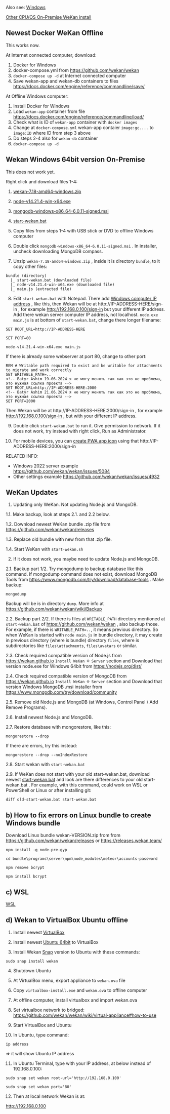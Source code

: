 Also see: [Windows](Windows)

[Other CPU/OS On-Premise WeKan install](https://github.com/wekan/wekan/wiki/Raspberry-Pi)

## Newest Docker WeKan Offline

This works now.

At Internet connected computer, download:

1. Docker for Windows
2. docker-compose.yml from https://github.com/wekan/wekan
3. `docker-compose up -d` at Internet connected computer
4. Save wekan-app and wekan-db containers to files https://docs.docker.com/engine/reference/commandline/save/

At Offline Windows computer:

1. Install Docker for Windows
2. Load `wekan-app` container from file https://docs.docker.com/engine/reference/commandline/load/
3. Check what is ID of `wekan-app` container with `docker images`
4. Change at `docker-compose.yml` wekan-app contaier `image:gc....` to `image:ID` where ID from step 3 above
5. Do steps 2-4 also for `wekan-db` container
6. `docker-compose up -d`

## Wekan Windows 64bit version On-Premise

This does not work yet.

Right click and download files 1-4:

1. [wekan-7.18-amd64-windows.zip](https://github.com/wekan/wekan/releases/download/v7.18/wekan-7.18-amd64-windows.zip)

2. [node-v14.21.4-win-x64.exe](https://github.com/wekan/node-v14-esm/releases/download/v14.21.4/node-v14.21.4-win-x64.exe)

3. [mongodb-windows-x86_64-6.0.11-signed.msi](https://fastdl.mongodb.org/windows/mongodb-windows-x86_64-6.0.11-signed.msi)

4. [start-wekan.bat](https://raw.githubusercontent.com/wekan/wekan/main/start-wekan.bat)

5. Copy files from steps 1-4 with USB stick or DVD to offline Windows computer

6. Double click `mongodb-windows-x86_64-6.0.11-signed.msi` . In installer, uncheck downloading MongoDB compass.

7. Unzip `wekan-7.18-amd64-windows.zip` , inside it is directory `bundle`, to it copy other files:

```
bundle (directory)
  |_ start-wekan.bat (downloaded file)
  |_ node-v14.21.4-win-x64.exe (downloaded file)
  |_ main.js (extracted file)

```
<!-- Batyr Ashim 21.06.2024 я не могу менять так как это не проблема, это нужная ссылка проекта -->
8. Edit `start-wekan.bat` with Notepad. There add [Windows computer IP address](https://support.microsoft.com/en-us/windows/find-your-ip-address-in-windows-f21a9bbc-c582-55cd-35e0-73431160a1b9) , like this, then Wekan will be at http://IP-ADDRESS-HERE/sign-in , for example http://192.168.0.100/sign-in but your different IP address. Add there wekan server computer IP address, not localhost. `node.exe main.js` is at bottom of `start-wekan.bat`, change there longer filename:
<!--  Batyr Ashim 21.06.2024 я не могу менять так как это не проблема, это нужная ссылка проекта -->
```
SET ROOT_URL=http://IP-ADDRESS-HERE

SET PORT=80

node-v14.21.4-win-x64.exe main.js
```
If there is already some webserver at port 80, change to other port:
```
REM # Writable path required to exist and be writable for attachments to migrate and work correctly
SET WRITABLE_PATH=..
<!-- Batyr Ashim 19.06.2024 я не могу менять так как это не проблема, это нужная ссылка проекта -->
SET ROOT_URL=http://IP-ADDRESS-HERE:2000
<!-- Batyr Ashim 21.06.2024 я не могу менять так как это не проблема, это нужная ссылка проекта -->
SET PORT=2000
```
Then Wekan will be at http://IP-ADDRESS-HERE:2000/sign-in , for example http://192.168.0.100/sign-in , but with your different IP address.

9. Double click `start-wekan.bat` to run it. Give permission to network. If it does not work, try instead with right click, Run as Administrator.
<!--  Batyr Ashim 21.06.2024 я не могу менять так как это не проблема, это нужная ссылка проекта -->
10. For mobile devices, you can [create PWA app icon](PWA) using that http://IP-ADDRESS-HERE:2000/sign-in

RELATED INFO:
- Windows 2022 server example https://github.com/wekan/wekan/issues/5084
- Other settings example https://github.com/wekan/wekan/issues/4932

## WeKan Updates

1. Updating only WeKan. Not updating Node.js and MongoDB.

1.1. Make backup, look at steps 2.1. and 2.2 below.

1.2. Download newest WeKan bundle .zip file from https://github.com/wekan/wekan/releases

1.3. Replace old bundle with new from that .zip file.

1.4. Start WeKan with `start-wekan.sh`

2. If it does not work, you maybe need to update Node.js and MongoDB.

2.1. Backup part 1/2. Try mongodump to backup database like this command. If mongodump command does not exist, download MongoDB Tools from https://www.mongodb.com/try/download/database-tools . Make backup:
```
mongodump
```
Backup will be is in directory `dump`. More info at https://github.com/wekan/wekan/wiki/Backup

2.2. Backup part 2/2. If there is files at `WRITABLE_PATH` directory mentioned at `start-wekan.bat` of https://github.com/wekan/wekan , also backup those. For example, if there is `WRITABLE_PATH=..`, it means previous directory. So when WeKan is started with `node main.js` in bundle directory, it may create in previous directory (where is bundle) directory `files`, where is subdirectories like `files\attachments`, `files\avatars` or similar.

2.3. Check required compatible version of Node.js from https://wekan.github.io `Install WeKan ® Server` section and Download that version node.exe for Windows 64bit from https://nodejs.org/dist/

2.4. Check required compatible version of MongoDB from https://wekan.github.io `Install WeKan ® Server` section and Download that version Windows MongoDB .msi installer from https://www.mongodb.com/try/download/community

2.5. Remove old Node.js and MongoDB (at Windows, Control Panel / Add Remove Programs).

2.6. Install newest Node.js and MongoDB.

2.7. Restore database with mongorestore, like this:
```
mongorestore --drop
```
If there are errors, try this instead:
```
mongorestore --drop --noIndexRestore
```
2.8. Start wekan with `start-wekan.bat`

2.9. If WeKan does not start with your old start-wekan.bat, download newest [start-wekan.bat](https://raw.githubusercontent.com/wekan/wekan/master/start-wekan.bat) and look are there differences to your old start-wekan.bat . For example, with this command, could work on WSL or PowerShell or Linux or after installing git:
```
diff old-start-wekan.bat start-wekan.bat
```

## b) How to fix errors on Linux bundle to create Windows bundle

Download Linux bundle wekan-VERSION.zip from from https://github.com/wekan/wekan/releases or https://releases.wekan.team/

```
npm install -g node-pre-gyp

cd bundle\programs\server\npm\node_modules\meteor\accounts-password

npm remove bcrypt

npm install bcrypt
```

## c) WSL

[WSL](WSL)

## d) Wekan to VirtualBox Ubuntu offline

1. Install newest [VirtualBox](https://www.virtualbox.org/)

2. Install newest [Ubuntu 64bit](https://ubuntu.com) to VirtualBox

3. Install Wekan [Snap](https://github.com/wekan/wekan-snap/wiki/Install) version to Ubuntu with these commands:
```
sudo snap install wekan
```

4. Shutdown Ubuntu

5. At VirtualBox menu, export appliance to `wekan.ova` file

6. Copy `virtualbox-install.exe` and `wekan.ova` to offline computer

7. At offline computer, install virtualbox and import wekan.ova

8. Set virtualbox network to bridged:
https://github.com/wekan/wekan/wiki/virtual-appliance#how-to-use

9. Start VirtualBox and Ubuntu

10. In Ubuntu, type command:
```
ip address
```
=> it will show Ubuntu IP address

11. In Ubuntu Terminal, type with your IP address,
at below instead of 192.168.0.100:
<!--  Batyr Ashim 20.06.2024 я не могу менять так как это не проблема, это нужная ссылка проекта -->
```
sudo snap set wekan root-url='http://192.168.0.100'

sudo snap set wekan port='80'
```

12. Then at local network Wekan is at:
<!-- Batyr Ashim 19.06.2024 я не могу менять так как это не проблема, это нужная ссылка проекта -->
http://192.168.0.100
